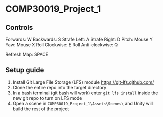 # COMP30019_Project_1

## Controls

Forwards: W
Backwards: S
Strafe Left: A
Strafe Right: D
Pitch: Mouse Y
Yaw: Mouse X
Roll Clockwise: E
Roll Anti-clockwise: Q

Refresh Map: SPACE

## Setup guide

1. Install Git Large File Storage (LFS) module https://git-lfs.github.com/
2. Clone the entire repo into the target directory
3. In a bash terminal (git bash will work) enter `git lfs install` inside the new git repo to turn on LFS mode
4. Open a scene in `COMP30019_Project_1\Assets\Scenes\` and Unity will build the rest of the project
